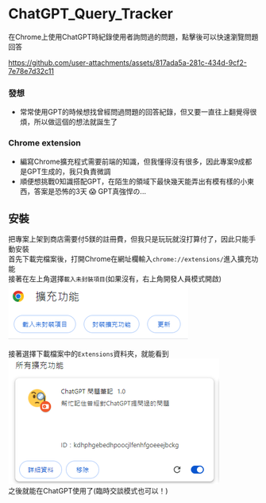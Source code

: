 # ChatGPT_Query_Tracker
在Chrome上使用ChatGPT時紀錄使用者詢問過的問題，點擊後可以快速瀏覽問題回答


https://github.com/user-attachments/assets/817ada5a-281c-434d-9cf2-7e78e7d32c11

### 發想
* 常常使用GPT的時候想找曾經問過問題的回答紀錄，但又要一直往上翻覺得很煩，所以做這個的想法就誕生了

### Chrome extension
* 編寫Chrome擴充程式需要前端的知識，但我懂得沒有很多，因此專案9成都是GPT生成的，我只負責微調
* 順便想挑戰0知識搭配GPT，在陌生的領域下最快幾天能弄出有模有樣的小東西，答案是恐怖的3天 :scream: GPT真強悍の...    

## 安裝
把專案上架到商店需要付5鎂的註冊費，但我只是玩玩就沒打算付了，因此只能手動安裝    
首先下載完檔案後，打開Chrome在網址欄輸入`chrome://extensions/`進入擴充功能    
接著在左上角選擇`載入未封裝項目`(如果沒有，右上角開發人員模式開啟)    
![img1](https://github.com/Dino65535/ChatGPT_Query_Tracker/blob/70e4ae5c3807ea38ca2e57c7d297bfa32c04be19/img/img1.png)

接著選擇下載檔案中的`Extensions`資料夾，就能看到    
![img2](https://github.com/Dino65535/ChatGPT_Query_Tracker/blob/70e4ae5c3807ea38ca2e57c7d297bfa32c04be19/img/img2.png)    
之後就能在ChatGPT使用了(臨時交談模式也可以！)
